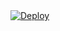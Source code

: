 
<a href="https://heroku.com/deploy?template=https://github.com/TEAM-FLUFFY/Samantha-V2">
  <img src="https://www.herokucdn.com/deploy/button.svg" alt="Deploy">
</a>
</p>
</details>
